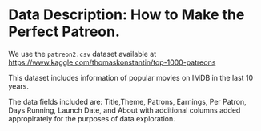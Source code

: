 # Data Description: How to Make the Perfect Patreon.

We use the `patreon2.csv` dataset available at 
<https://www.kaggle.com/thomaskonstantin/top-1000-patreons>

This dataset includes information of popular movies on IMDB in the last 10 years. 

The data fields included are: Title,Theme, Patrons, Earnings, Per Patron, Days Running, Launch Date, and About with additional columns added appropirately for the purposes of data exploration.
